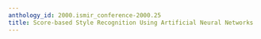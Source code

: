 ```yaml
---
anthology_id: 2000.ismir_conference-2000.25
title: Score-based Style Recognition Using Artificial Neural Networks
---
```

